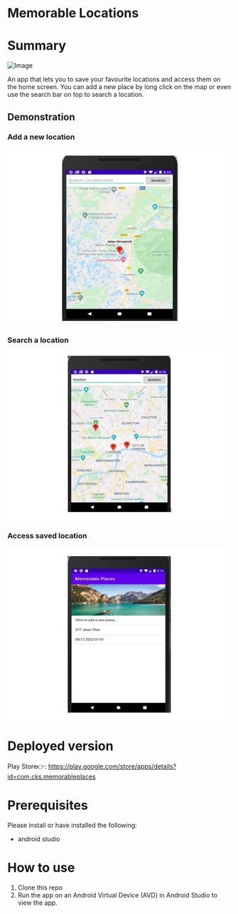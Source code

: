 # Memorable Locations

# Summary
![Image](https://github.com/Chong1455/vue-portfolio/blob/master/src/assets/project13.png)

An app that lets you to save your favourite locations and access them on the home screen. You can add a new place by long click on the map or even use the search bar on top to search a location.

## Demonstration
### Add a new location
![Image](https://github.com/Chong1455/Memorable-places/blob/main/screenshots/add.jpg)
### Search a location
![Image](https://github.com/Chong1455/Memorable-places/blob/main/screenshots/search.JPG)
### Access saved location
![Image](https://github.com/Chong1455/Memorable-places/blob/main/screenshots/access.JPG)

# Deployed version
Play Store👉: https://play.google.com/store/apps/details?id=com.cks.memorableplaces

# Prerequisites
Please install or have installed the following:
* android studio

# How to use
1. Clone this repo
2. Run the app on an Android Virtual Device (AVD) in Android Studio to view the app.
